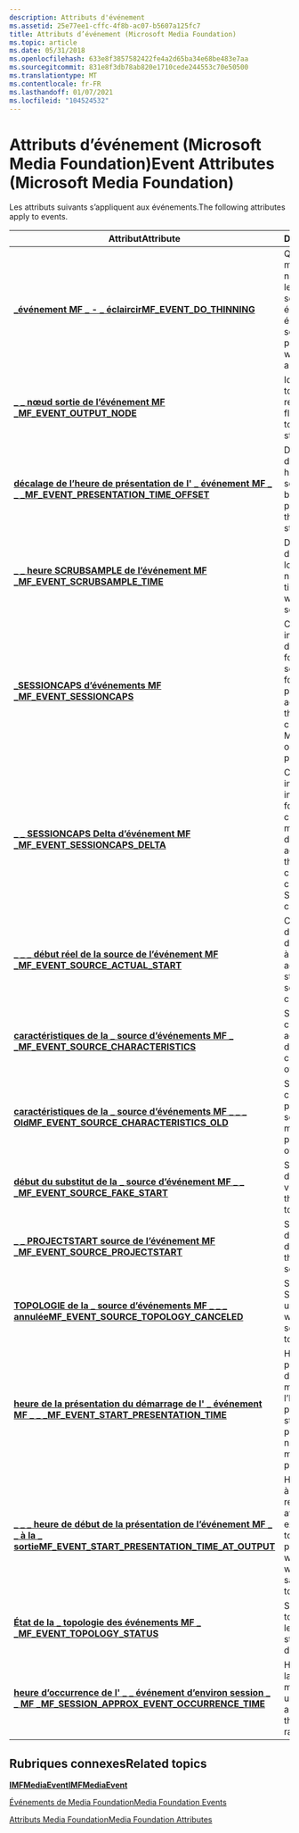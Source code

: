 ```yaml
---
description: Attributs d'événement
ms.assetid: 25e77ee1-cffc-4f8b-ac07-b5607a125fc7
title: Attributs d’événement (Microsoft Media Foundation)
ms.topic: article
ms.date: 05/31/2018
ms.openlocfilehash: 633e8f3857582422fe4a2d65ba34e68be483e7aa
ms.sourcegitcommit: 831e8f3db78ab820e1710cede244553c70e50500
ms.translationtype: MT
ms.contentlocale: fr-FR
ms.lasthandoff: 01/07/2021
ms.locfileid: "104524532"
---
```

# <a name="event-attributes-microsoft-media-foundation"></a><span data-ttu-id="c23ad-103">Attributs d’événement (Microsoft Media Foundation)</span><span class="sxs-lookup"><span data-stu-id="c23ad-103">Event Attributes (Microsoft Media Foundation)</span></span>

<span data-ttu-id="c23ad-104">Les attributs suivants s’appliquent aux événements.</span><span class="sxs-lookup"><span data-stu-id="c23ad-104">The following attributes apply to events.</span></span>



| <span data-ttu-id="c23ad-105">Attribut</span><span class="sxs-lookup"><span data-stu-id="c23ad-105">Attribute</span></span>                                                                                                        | <span data-ttu-id="c23ad-106">Description</span><span class="sxs-lookup"><span data-stu-id="c23ad-106">Description</span></span>                                                                                                           |
|------------------------------------------------------------------------------------------------------------------|-----------------------------------------------------------------------------------------------------------------------|
| [<span data-ttu-id="c23ad-107">**\_événement MF \_ - \_ éclaircir**</span><span class="sxs-lookup"><span data-stu-id="c23ad-107">**MF\_EVENT\_DO\_THINNING**</span></span>](mf-event-do-thinning-attribute.md)                                                | <span data-ttu-id="c23ad-108">Quand une source de média demande un nouveau taux de lecture, spécifie si la source demande également une éclaircie.</span><span class="sxs-lookup"><span data-stu-id="c23ad-108">When a media source requests a new playback rate, specifies whether the source also requests thinning.</span></span>                |
| [<span data-ttu-id="c23ad-109">**\_ \_ nœud sortie de l’événement MF \_**</span><span class="sxs-lookup"><span data-stu-id="c23ad-109">**MF\_EVENT\_OUTPUT\_NODE**</span></span>](mf-event-output-node-attribute.md)                                                | <span data-ttu-id="c23ad-110">Identifie le nœud de topologie d’un récepteur de flux.</span><span class="sxs-lookup"><span data-stu-id="c23ad-110">Identifies the topology node for a stream sink.</span></span>                                                                       |
| [<span data-ttu-id="c23ad-111">**décalage de l’heure de présentation de l' \_ événement MF \_ \_ \_**</span><span class="sxs-lookup"><span data-stu-id="c23ad-111">**MF\_EVENT\_PRESENTATION\_TIME\_OFFSET**</span></span>](mf-event-presentation-time-offset-attribute.md)                     | <span data-ttu-id="c23ad-112">Décalage entre l’heure de présentation et les horodatages de la source du média.</span><span class="sxs-lookup"><span data-stu-id="c23ad-112">Offset between the presentation time and the media source's time stamps.</span></span>                                              |
| [<span data-ttu-id="c23ad-113">**\_ \_ heure SCRUBSAMPLE de l’événement MF \_**</span><span class="sxs-lookup"><span data-stu-id="c23ad-113">**MF\_EVENT\_SCRUBSAMPLE\_TIME**</span></span>](mf-event-scrubsample-time-attribute.md)                                      | <span data-ttu-id="c23ad-114">Durée de présentation d’un échantillon rendu lors du nettoyage.</span><span class="sxs-lookup"><span data-stu-id="c23ad-114">Presentation time for a sample that was rendered while scrubbing.</span></span>                                                     |
| [<span data-ttu-id="c23ad-115">**\_SESSIONCAPS d’événements MF \_**</span><span class="sxs-lookup"><span data-stu-id="c23ad-115">**MF\_EVENT\_SESSIONCAPS**</span></span>](mf-event-sessioncaps-attribute.md)                                                 | <span data-ttu-id="c23ad-116">Contient des indicateurs qui définissent les fonctionnalités de la session multimédia, en fonction de la présentation actuelle.</span><span class="sxs-lookup"><span data-stu-id="c23ad-116">Contains flags that define the capabilities of the Media Session, based on the current presentation.</span></span>                  |
| [<span data-ttu-id="c23ad-117">**\_ \_ SESSIONCAPS Delta d’événement MF \_**</span><span class="sxs-lookup"><span data-stu-id="c23ad-117">**MF\_EVENT\_SESSIONCAPS\_DELTA**</span></span>](mf-event-sessioncaps-delta-attribute.md)                                    | <span data-ttu-id="c23ad-118">Contient des indicateurs qui indiquent les fonctionnalités qui ont changé dans la session multimédia, en fonction de la présentation actuelle.</span><span class="sxs-lookup"><span data-stu-id="c23ad-118">Contains flags that indicate which capabilities have changed in the Media Session, based on the current presentation.</span></span> |
| [<span data-ttu-id="c23ad-119">**\_ \_ \_ début réel de la source de l’événement MF \_**</span><span class="sxs-lookup"><span data-stu-id="c23ad-119">**MF\_EVENT\_SOURCE\_ACTUAL\_START**</span></span>](mf-event-source-actual-start-attribute.md)                               | <span data-ttu-id="c23ad-120">Contient l’heure de début de redémarrage d’une source de média à partir de sa position actuelle.</span><span class="sxs-lookup"><span data-stu-id="c23ad-120">Contains the start time when a media source restarts from its current position.</span></span>                                       |
| [<span data-ttu-id="c23ad-121">**caractéristiques de la \_ source d’événements MF \_ \_**</span><span class="sxs-lookup"><span data-stu-id="c23ad-121">**MF\_EVENT\_SOURCE\_CHARACTERISTICS**</span></span>](mf-event-source-characteristics-attribute.md)                          | <span data-ttu-id="c23ad-122">Spécifie les caractéristiques actuelles de la source du média.</span><span class="sxs-lookup"><span data-stu-id="c23ad-122">Specifies the current characteristics of the media source.</span></span>                                                            |
| [<span data-ttu-id="c23ad-123">**caractéristiques de la \_ source d’événements MF \_ \_ \_ Old**</span><span class="sxs-lookup"><span data-stu-id="c23ad-123">**MF\_EVENT\_SOURCE\_CHARACTERISTICS\_OLD**</span></span>](mf-event-source-characteristics-old-attribute.md)                 | <span data-ttu-id="c23ad-124">Spécifie les caractéristiques précédentes de la source du média.</span><span class="sxs-lookup"><span data-stu-id="c23ad-124">Specifies the previous characteristics of the media source.</span></span>                                                           |
| [<span data-ttu-id="c23ad-125">**début du substitut de la \_ source d’événement MF \_ \_ \_**</span><span class="sxs-lookup"><span data-stu-id="c23ad-125">**MF\_EVENT\_SOURCE\_FAKE\_START**</span></span>](mf-event-source-fake-start-attribute.md)                                   | <span data-ttu-id="c23ad-126">Spécifie si la topologie du segment actuel est vide.</span><span class="sxs-lookup"><span data-stu-id="c23ad-126">Specifies whether the current segment topology is empty.</span></span>                                                              |
| [<span data-ttu-id="c23ad-127">**\_ \_ PROJECTSTART source de l’événement MF \_**</span><span class="sxs-lookup"><span data-stu-id="c23ad-127">**MF\_EVENT\_SOURCE\_PROJECTSTART**</span></span>](mf-event-source-projectstart-attribute.md)                                | <span data-ttu-id="c23ad-128">Spécifie l’heure de début d’une topologie de segment.</span><span class="sxs-lookup"><span data-stu-id="c23ad-128">Specifies the start time for a segment topology.</span></span>                                                                      |
| [<span data-ttu-id="c23ad-129">**TOPOLOGIE de la \_ source d’événements MF \_ \_ \_ annulée**</span><span class="sxs-lookup"><span data-stu-id="c23ad-129">**MF\_EVENT\_SOURCE\_TOPOLOGY\_CANCELED**</span></span>](mf-event-source-topology-canceled-attribute.md)                     | <span data-ttu-id="c23ad-130">Spécifie si la source de Sequencer a annulé une topologie.</span><span class="sxs-lookup"><span data-stu-id="c23ad-130">Specifies whether the sequencer source canceled a topology.</span></span>                                                           |
| [<span data-ttu-id="c23ad-131">**heure de la présentation du démarrage de l' \_ événement MF \_ \_ \_**</span><span class="sxs-lookup"><span data-stu-id="c23ad-131">**MF\_EVENT\_START\_PRESENTATION\_TIME**</span></span>](mf-event-start-presentation-time-attribute.md)                       | <span data-ttu-id="c23ad-132">Heure de début de la présentation, en unités de 100 nanosecondes, mesurée en fonction de l’horloge de la présentation.</span><span class="sxs-lookup"><span data-stu-id="c23ad-132">The starting time for the presentation, in 100-nanosecond units, as measured by the presentation clock.</span></span>               |
| [<span data-ttu-id="c23ad-133">**\_ \_ \_ heure de début de la présentation de l’événement MF \_ \_ à la \_ sortie**</span><span class="sxs-lookup"><span data-stu-id="c23ad-133">**MF\_EVENT\_START\_PRESENTATION\_TIME\_AT\_OUTPUT**</span></span>](mf-event-start-presentation-time-at-output-attribute.md) | <span data-ttu-id="c23ad-134">Heure de présentation à laquelle les récepteurs multimédia affichent le premier exemple de la nouvelle topologie.</span><span class="sxs-lookup"><span data-stu-id="c23ad-134">The presentation time at which the media sinks will render the first sample of the new topology.</span></span>                      |
| [<span data-ttu-id="c23ad-135">**État de la \_ topologie des événements MF \_ \_**</span><span class="sxs-lookup"><span data-stu-id="c23ad-135">**MF\_EVENT\_TOPOLOGY\_STATUS**</span></span>](mf-event-topology-status-attribute.md)                                        | <span data-ttu-id="c23ad-136">Spécifie l’état d’une topologie pendant la lecture.</span><span class="sxs-lookup"><span data-stu-id="c23ad-136">Specifies the status of a topology during playback.</span></span>                                                                   |
| [<span data-ttu-id="c23ad-137">**heure d’occurrence de l' \_ \_ événement d’environ session \_ \_ MF \_**</span><span class="sxs-lookup"><span data-stu-id="c23ad-137">**MF\_SESSION\_APPROX\_EVENT\_OCCURRENCE\_TIME**</span></span>](mf-session-approx-event-occurrence-time-attribute.md)        | <span data-ttu-id="c23ad-138">Heure approximative à laquelle la session multimédia a déclenché un événement.</span><span class="sxs-lookup"><span data-stu-id="c23ad-138">The approximate time when the Media Session raised an event.</span></span>                                                          |



 

## <a name="related-topics"></a><span data-ttu-id="c23ad-139">Rubriques connexes</span><span class="sxs-lookup"><span data-stu-id="c23ad-139">Related topics</span></span>

<dl> <dt>

[<span data-ttu-id="c23ad-140">**IMFMediaEvent**</span><span class="sxs-lookup"><span data-stu-id="c23ad-140">**IMFMediaEvent**</span></span>](/windows/desktop/api/mfobjects/nn-mfobjects-imfmediaevent)
</dt> <dt>

[<span data-ttu-id="c23ad-141">Événements de Media Foundation</span><span class="sxs-lookup"><span data-stu-id="c23ad-141">Media Foundation Events</span></span>](media-foundation-events.md)
</dt> <dt>

[<span data-ttu-id="c23ad-142">Attributs Media Foundation</span><span class="sxs-lookup"><span data-stu-id="c23ad-142">Media Foundation Attributes</span></span>](media-foundation-attributes.md)
</dt> </dl>

 

 



